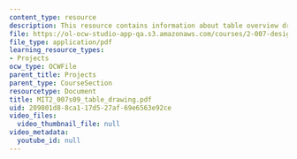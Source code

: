 ```yaml
---
content_type: resource
description: This resource contains information about table overview drawing.
file: https://ol-ocw-studio-app-qa.s3.amazonaws.com/courses/2-007-design-and-manufacturing-i-spring-2009/209801d88ca117d527af69e6563e92ce_MIT2_007s09_table_drawing.pdf
file_type: application/pdf
learning_resource_types:
- Projects
ocw_type: OCWFile
parent_title: Projects
parent_type: CourseSection
resourcetype: Document
title: MIT2_007s09_table_drawing.pdf
uid: 209801d8-8ca1-17d5-27af-69e6563e92ce
video_files:
  video_thumbnail_file: null
video_metadata:
  youtube_id: null
---
```

